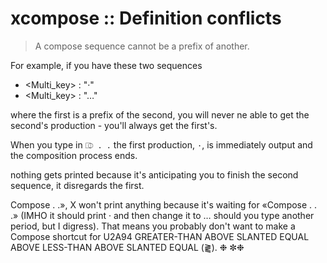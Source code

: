 # xcompose :: Definition conflicts

>A compose sequence cannot be a prefix of another.

For example, if you have these two sequences
- <Multi_key> <period> <period>          : "·"
- <Multi_key> <period> <period> <period> : "…"

where the first is a prefix of the second, you will never ne able to get the second's production - you'll always get the first's.

When you type in `⎄ . .` the first production, `·`, is immediately output and the composition process ends.


nothing gets printed because it's anticipating you to finish the second sequence, it disregards the first.

Compose . .», X won't print anything because it's
waiting for «Compose . . .» (IMHO it should print · and then change it
to … should you type another period, but I digress).  That means you
probably don't want to make a Compose shortcut for U2A94 GREATER-THAN
ABOVE SLANTED EQUAL ABOVE LESS-THAN ABOVE SLANTED EQUAL (⪔).
❉
✼❉
